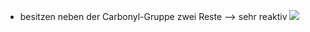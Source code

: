 - besitzen neben der Carbonyl-Gruppe zwei Reste 
--> sehr reaktiv 
![](Pasted%20image%2020231026171923.png)
